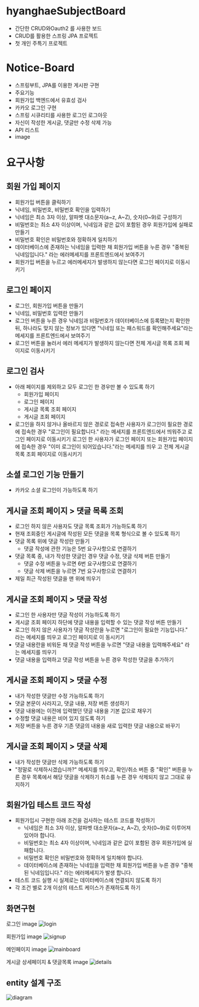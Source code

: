 # hyanghaeSubjectBoard
 + 간단한 CRUD와Oauth2 를 사용한 보드
 + CRUD를 활용한 스프링 JPA 프로젝트
 + 첫 개인 주특기 프로젝트

# Notice-Board
* 스프링부트, JPA를 이용한 게시판 구현
* 주요기능
* 회원가입 백엔드에서 유효성 검사
* 카카오 로그인 구현
* 스프링 시큐리티를 사용한 로그인 로그아웃
* 자신이 작성한 게시글, 댓글만 수정 삭제 가능
* API 리스트
* image

# 요구사항
## 회원 가입 페이지
 * 회원가입 버튼을 클릭하기
 * 닉네임, 비밀번호, 비밀번호 확인을 입력하기
 * 닉네임은 최소 3자 이상, 알파벳 대소문자(a~z, A~Z), 숫자(0~9)로 구성하기
 * 비밀번호는 최소 4자 이상이며, 닉네임과 같은 값이 포함된 경우 회원가입에 실패로 만들기
 * 비밀번호 확인은 비밀번호와 정확하게 일치하기
 * 데이터베이스에 존재하는 닉네임을 입력한 채 회원가입 버튼을 누른 경우 "중복된 닉네임입니다." 라는 에러메세지를 프론트엔드에서 보여주기
 * 회원가입 버튼을 누르고 에러메세지가 발생하지 않는다면 로그인 페이지로 이동시키기
##  로그인 페이지
 * 로그인, 회원가입 버튼을 만들기
 * 닉네임, 비밀번호 입력란 만들기
 * 로그인 버튼을 누른 경우 닉네임과 비밀번호가 데이터베이스에 등록됐는지 확인한 뒤, 하나라도 맞지 않는 정보가 있다면 "닉네임 또는 패스워드를 확인해주세요"라는 메세지를 프론트엔드에서 보여주기
 * 로그인 버튼을 눌러서 에러 메세지가 발생하지 않는다면 전체 게시글 목록 조회 페이지로 이동시키기
##  로그인 검사
 * 아래 페이지를 제외하고 모두 로그인 한 경우만 볼 수 있도록 하기 
   * 회원가입 페이지 
   * 로그인 페이지
   * 게시글 목록 조회 페이지
   * 게시글 조회 페이지
 * 로그인을 하지 않거나 올바르지 않은 경로로 접속한 사용자가 로그인이 필요한 경로에 접속한 경우 "로그인이 필요합니다."    라는 메세지를 프론트엔드에서 띄워주고 로그인 페이지로 이동시키기
   로그인 한 사용자가 로그인 페이지 또는 회원가입 페이지에 접속한 경우 "이미 로그인이 되어있습니다."라는 메세지를 띄우    고 전체 게시글 목록 조회 페이지로 이동시키기
## 소셜 로그인 기능 만들기
 * 카카오 소셜 로그인이 가능하도록 하기
## 게시글 조회 페이지 > 댓글 목록 조회
 * 로그인 하지 않은 사용자도 댓글 목록 조회가 가능하도록 하기
 * 현재 조회중인 게시글에 작성된 모든 댓글을 목록 형식으로 볼 수 있도록 하기
 * 댓글 목록 위에 댓글 작성란 만들기
   * 댓글 작성에 관한 기능은 5번 요구사항으로 연결하기
 * 댓글 목록 중, 내가 작성한 댓글인 경우 댓글 수정, 댓글 삭제 버튼 만들기
   * 댓글 수정 버튼을 누르면 6번 요구사항으로 연결하기
   * 댓글 삭제 버튼을 누르면 7번 요구사항으로 연결하기
 * 제일 최근 작성된 댓글을 맨 위에 띄우기
## 게시글 조회 페이지 > 댓글 작성
 * 로그인 한 사용자만 댓글 작성이 가능하도록 하기
 * 게시글 조회 페이지 하단에 댓글 내용을 입력할 수 있는 댓글 작성 버튼 만들기
 * 로그인 하지 않은 사용자가 댓글 작성란을 누르면 "로그인이 필요한 기능입니다." 라는 메세지를 띄우고 로그인 페이지로 이  동시키기
 * 댓글 내용란을 비워둔 채 댓글 작성 버튼을 누르면 "댓글 내용을 입력해주세요" 라는 메세지를 띄우기
 * 댓글 내용을 입력하고 댓글 작성 버튼을 누른 경우 작성한 댓글을 추가하기
## 게시글 조회 페이지 > 댓글 수정
 * 내가 작성한 댓글만 수정 가능하도록 하기
 * 댓글 본문이 사라지고, 댓글 내용, 저장 버튼 생성하기
 * 댓글 내용에는 이전에 입력했던 댓글 내용을 기본 값으로 채우기
 * 수정할 댓글 내용은 비어 있지 않도록 하기
 * 저장 버튼을 누른 경우 기존 댓글의 내용을 새로 입력한 댓글 내용으로 바꾸기
## 게시글 조회 페이지 > 댓글 삭제
 * 내가 작성한 댓글만 삭제 가능하도록 하기
 * "정말로 삭제하시겠습니까?" 메세지를 띄우고, 확인/취소 버튼 중 "확인" 버튼을 누른 경우 목록에서 해당 댓글을 삭제하기
   취소를 누른 경우 삭제되지 않고 그대로 유지하기
## 회원가입 테스트 코드 작성
 * 회원가입시 구현한 아래 조건을 검사하는 테스트 코드를 작성하기
   * 닉네임은 최소 3자 이상, 알파벳 대소문자(a~z, A~Z), 숫자(0~9)로 이루어져 있어야 합니다.
   * 비밀번호는 최소 4자 이상이며, 닉네임과 같은 값이 포함된 경우 회원가입에 실패합니다.
   * 비밀번호 확인은 비밀번호와 정확하게 일치해야 합니다.
   * 데이터베이스에 존재하는 닉네임을 입력한 채 회원가입 버튼을 누른 경우 "중복된 닉네임입니다." 라는 에러메세지가 발생      합니다.
 * 테스트 코드 실행 시 실제로는 데이터베이스에 연결되지 않도록 하기
 * 각 조건 별로 2개 이상의 테스트 케이스가 존재하도록 하기
## 화면구현
로그인 image
![login](https://user-images.githubusercontent.com/25544668/143733778-ba82c30a-cdcd-4765-8da5-8da60c6ff39b.PNG)

회원가입 image
![signup](https://user-images.githubusercontent.com/25544668/143733784-e358fea8-914e-47b5-84c2-edfbb63736d7.PNG)

메인페이지 image
![mainboard](https://user-images.githubusercontent.com/25544668/143733786-93d5b1ae-496b-44eb-983b-b362f5f24d14.PNG)

게시글 상세페이지 & 댓글목록 image
![details](https://user-images.githubusercontent.com/25544668/143733788-ad7e6cf9-4ab5-4c08-9e8e-50d3e8fdf81f.PNG)

## entity 설계 구조
 
![diagram](https://user-images.githubusercontent.com/25544668/143748008-3d789bc9-b667-41c0-8e04-bd921d87e8b6.PNG)

